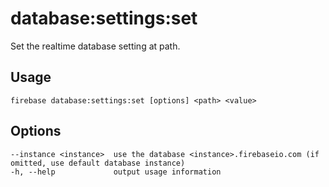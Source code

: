 # database:settings:set

Set the realtime database setting at path.

## Usage
```
firebase database:settings:set [options] <path> <value>
```

## Options
```
--instance <instance>  use the database <instance>.firebaseio.com (if omitted, use default database instance)
-h, --help             output usage information
```
